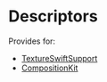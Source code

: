 # Descriptors

Provides for:
- [TextureSwiftSupport](https://github.com/TextureCommunity/TextureSwiftSupport)
- [CompositionKit](https://github.com/muukii/CompositionKit)
